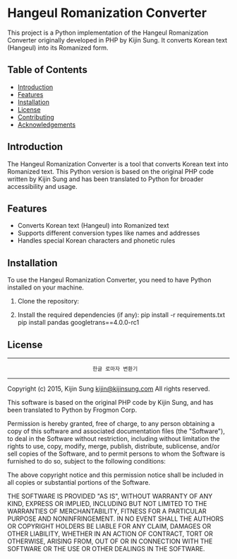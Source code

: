 # Hangeul Romanization Converter

This project is a Python implementation of the Hangeul Romanization Converter originally developed in PHP by Kijin Sung. It converts Korean text (Hangeul) into its Romanized form.

## Table of Contents

- [Introduction](#introduction)
- [Features](#features)
- [Installation](#installation)
- [License](#license)
- [Contributing](#contributing)
- [Acknowledgements](#acknowledgements)

## Introduction

The Hangeul Romanization Converter is a tool that converts Korean text into Romanized text. This Python version is based on the original PHP code written by Kijin Sung and has been translated to Python for broader accessibility and usage.

## Features

- Converts Korean text (Hangeul) into Romanized text
- Supports different conversion types like names and addresses
- Handles special Korean characters and phonetic rules

## Installation

To use the Hangeul Romanization Converter, you need to have Python installed on your machine.

1. Clone the repository:

2.	Install the required dependencies (if any):
   pip install -r requirements.txt
   pip install pandas googletrans==4.0.0-rc1

## License

------------------------------------------------------------------------------
                               한글 로마자 변환기
------------------------------------------------------------------------------

Copyright (c) 2015, Kijin Sung <kijin@kijinsung.com>
All rights reserved.

This software is based on the original PHP code by Kijin Sung, and has been 
translated to Python by Frogmon Corp.

Permission is hereby granted, free of charge, to any person obtaining a copy
of this software and associated documentation files (the "Software"), to
deal in the Software without restriction, including without limitation
the rights to use, copy, modify, merge, publish, distribute, sublicense,
and/or sell copies of the Software, and to permit persons to whom the
Software is furnished to do so, subject to the following conditions:

The above copyright notice and this permission notice shall be included
in all copies or substantial portions of the Software.

THE SOFTWARE IS PROVIDED "AS IS", WITHOUT WARRANTY OF ANY KIND, EXPRESS OR
IMPLIED, INCLUDING BUT NOT LIMITED TO THE WARRANTIES OF MERCHANTABILITY,
FITNESS FOR A PARTICULAR PURPOSE AND NONINFRINGEMENT. IN NO EVENT SHALL THE
AUTHORS OR COPYRIGHT HOLDERS BE LIABLE FOR ANY CLAIM, DAMAGES OR OTHER
LIABILITY, WHETHER IN AN ACTION OF CONTRACT, TORT OR OTHERWISE, ARISING FROM,
OUT OF OR IN CONNECTION WITH THE SOFTWARE OR THE USE OR OTHER DEALINGS IN
THE SOFTWARE.

